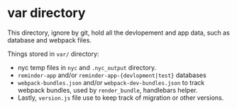 # var directory

This directory, ignore by git, hold all the devlopement
and app data, such as database and webpack files.

Things stored in `var/` directory:
  - nyc temp files in `nyc` and `.nyc_output` directory.
  - `reminder-app` and/or `reminder-app-{devlopment|test}` databases
  - `webpack-bundles.json` and/or `webpack-dev-bundles.json` to track
  webpack bundles, used by `render_bundle`, handlebars helper.
  - Lastly, `version.js` file use to keep track of migration or other versions.
